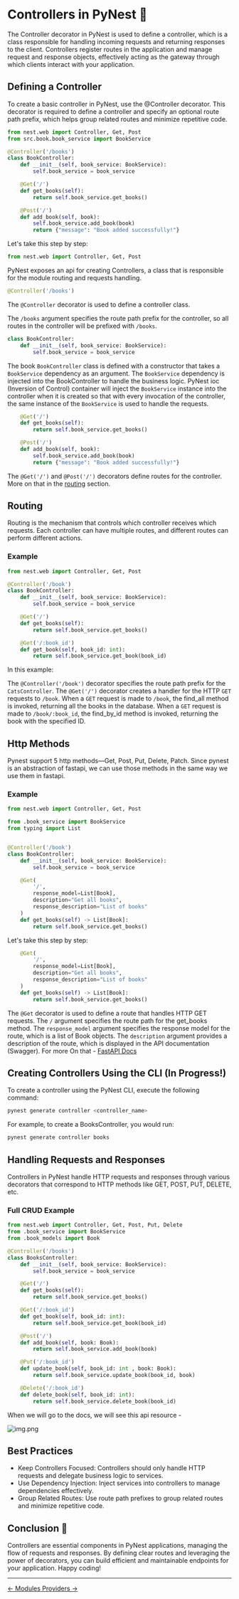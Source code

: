 # Controllers in PyNest 🚀

The Controller decorator in PyNest is used to define a controller, which is a class responsible for handling incoming requests and returning responses to the client. Controllers register routes in the application and manage request and response objects, effectively acting as the gateway through which clients interact with your application.

## Defining a Controller

To create a basic controller in PyNest, use the @Controller decorator.
This decorator is required to define a controller and specify an optional route path prefix,
which helps group related routes and minimize repetitive code.

```python
from nest.web import Controller, Get, Post
from src.book.book_service import BookService

@Controller('/books')
class BookController:
    def __init__(self, book_service: BookService):
        self.book_service = book_service

    @Get('/')
    def get_books(self):
        return self.book_service.get_books()

    @Post('/')
    def add_book(self, book):
        self.book_service.add_book(book)
        return {"message": "Book added successfully!"}
```

Let's take this step by step:

```python
from nest.web import Controller, Get, Post
```

PyNest exposes an api for creating Controllers, a class that is responsible for the module routing and requests handling.

```python
@Controller('/books')
```

The `@Controller` decorator is used to define a controller class.

The `/books` argument specifies the route path prefix for the controller, so all routes in the controller will be prefixed with `/books`.

```python
class BookController:
    def __init__(self, book_service: BookService):
        self.book_service = book_service
```

The book `BookController` class is defined with a constructor that takes a `BookService` dependency as an argument.
The `BookService` dependency is injected into the BookController to handle the business logic.
PyNest ioc (Inversion of Control)
container will inject the `BookService` instance into the controller
when it is created so that with every invocation of the controller,
the same instance of the `BookService` is used to handle the requests.

```python
    @Get('/')
    def get_books(self):
        return self.book_service.get_books()

    @Post('/')
    def add_book(self, book):
        self.book_service.add_book(book)
        return {"message": "Book added successfully!"}
```

The `@Get('/')` and `@Post('/')` decorators define routes for the controller. More on that in the [routing](#routing) section.


## Routing

Routing is the mechanism that controls which controller receives which requests.
Each controller can have multiple routes, and different routes can perform different actions.

### Example
```python
from nest.web import Controller, Get, Post

@Controller('/book')
class BookController:
    def __init__(self, book_service: BookService):
        self.book_service = book_service

    @Get('/')
    def get_books(self):
        return self.book_service.get_books()

    @Get('/:book_id')
    def get_book(self, book_id: int):
        return self.book_service.get_book(book_id)
```

In this example:

The `@Controller('/book')` decorator specifies the route path prefix for the `CatsController`.
The `@Get('/')` decorator creates a handler for the HTTP `GET` requests to `/book`.
When a `GET` request is made to `/book`, the find_all method is invoked, returning all the books in the database.
When a `GET` request is made to `/book/:book_id`, the find_by_id method is invoked, returning the book with the specified ID.

## Http Methods

Pynest support 5 http methods—Get, Post, Put, Delete, Patch.
Since pynest is an abstraction of fastapi, we can use those methods in the same way we use them in fastapi.

### Example
```python
from nest.web import Controller, Get, Post

from .book_service import BookService
from typing import List


@Controller('/book')
class BookController:
    def __init__(self, book_service: BookService):
        self.book_service = book_service

    @Get(
        '/',
        response_model=List[Book],
        description="Get all books",
        response_description="List of books"
    )
    def get_books(self) -> List[Book]:
        return self.book_service.get_books()
```

Let's take this step by step:

```python
    @Get(
        '/',
        response_model=List[Book],
        description="Get all books",
        response_description="List of books"
    )
    def get_books(self) -> List[Book]:
        return self.book_service.get_books()
```

The `@Get` decorator is used to define a route that handles HTTP GET requests.
The `/` argument specifies the route path for the get_books method.
The `response_model` argument specifies the response model for the route, which is a list of Book objects.
The `description` argument provides a description of the route, which is displayed in the API documentation (Swagger).
For more On that - [FastAPI Docs](https://fastapi.tiangolo.com/)


## Creating Controllers Using the CLI (In Progress!)

To create a controller using the PyNest CLI, execute the following command:

```bash
pynest generate controller <controller_name>
```

For example, to create a BooksController, you would run:

```bash
pynest generate controller books
```

## Handling Requests and Responses

Controllers in PyNest handle HTTP requests and responses through various decorators
that correspond to HTTP methods like GET,
POST, PUT, DELETE, etc.

### Full CRUD Example

```python
from nest.web import Controller, Get, Post, Put, Delete
from .book_service import BookService
from .book_models import Book

@Controller('/books')
class BooksController:
    def __init__(self, book_service: BookService):
        self.book_service = book_service

    @Get('/')
    def get_books(self):
        return self.book_service.get_books()

    @Get('/:book_id')
    def get_book(self, book_id: int):
        return self.book_service.get_book(book_id)

    @Post('/')
    def add_book(self, book: Book):
        return self.book_service.add_book(book)

    @Put('/:book_id')
    def update_book(self, book_id: int , book: Book):
        return self.book_service.update_book(book_id, book)

    @Delete('/:book_id')
    def delete_book(self, book_id: int):
        return self.book_service.delete_book(book_id)
```

When we will go to the docs, we will see this api resource - 

![img.png](book_resource_api_docs.png)

## Best Practices

* Keep Controllers Focused: Controllers should only handle HTTP requests and delegate business logic to services.
* Use Dependency Injection: Inject services into controllers to manage dependencies effectively.
* Group Related Routes: Use route path prefixes to group related routes and minimize repetitive code.


## Conclusion 🎉
Controllers are essential components in PyNest applications, managing the flow of requests and responses. By defining clear routes and leveraging the power of decorators, you can build efficient and maintainable endpoints for your application. Happy coding!


---

<nav class="md-footer-nav">
  <a href="/PyNest/modules" class="md-footer-nav__link">
    <span>&larr; Modules</span>
  </a>
  <a href="/PyNest/providers" class="md-footer-nav__link">
    <span>Providers &rarr;</span>
  </a>
</nav>